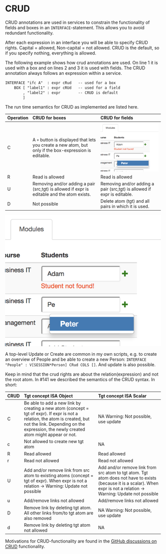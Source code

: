 # CRUD

CRUD annotations are used in services to constrain the functionality of fields and boxes in an `INTERFACE`-statement. This allows you to avoid redundant functionality.

After each expression in an interface you will be able to specify CRUD rights. Capital = allowed, Non-capital = not allowed. CRUD is the default, so if you specify nothing, everything is allowed.

The following example shows how crud annotations are used. On line 1 it is used with a box and on lines 2 and 3 it is used with fields. The CRUD annotation always follows an expression within a service.

```text
INTERFACE "ifc A"  : expr cRud   -- used for a box
    BOX [ "label1" : expr cRUd   -- used for a field
        , "label2" : expr        -- CRUD is default
        ]
```

The run time semantics for CRUD as implemented are listed here. 

| Operation | CRUD for boxes | CRUD for fields |
| :--- | :--- | :--- |
| C | A `+` button is displayed that lets you create a new atom, but only if the box-expression is editable. | ![Creating atoms is done by pressing the + button](../../.gitbook/assets/create-field.png) <!-- .element height="50%" width="50%" --> | Enter a new atom and a `+` button appears that lets you create it. If you enter an existing atom, you can select it. |
| R | Read is allowed | Read is allowed |
| U | Removing and/or adding a pair \(src,tgt\) is allowed if expr is editable and the atom exists. | Removing and/or adding a pair \(src,tgt\) is allowed if expr is editable.  |
| D | Not possible | Delete atom \(tgt\) and all pairs in which it is used. |

![Creating atoms is done by pressing the + button](../../.gitbook/assets/create-field.png)

A top-level Update or Create are common in my own scripts, e.g. to create an overview of People and be able to create a new Person: `INTERFACE "People" : V[SESSION*Person] CRud COLS []`. And update is also possible.

Keep in mind that the crud rights are about the relation\(expression\) and not the root atom. In \#141 we described the semantics of the CRUD syntax. In short:

| CRUD | Tgt concept ISA Object | Tgt concept ISA Scalar |
| :--- | :--- | :--- |
| C | Be able to add a new link by creating a new atom \(concept = tgt of expr\). If expr is not a relation, the atom is created, but not the link. Depending on the expression, the newly created atom might appear or not. | NA Warning: Not possible, use update |
| c | Not allowed to create new tgt atom | NA |
| R | Read allowed | Read allowed |
| r | Read not allowed | Read not allowed |
| U | Add and/or remove link from src atom to existing atoms \(concept = tgt of expr\). When expr is not a relation -&gt; Warning: Update not possible | Add and/or remove link from src atom to tgt atom. Tgt atom does not have to exists \(because it is a scalar\). When expr is not a relation -&gt; Warning: Update not possible |
| u | Add/remove links not allowed | Add/remove links not allowed |
| D | Remove link by deleting tgt atom. All other links from/to tgt atom are also removed | NA Warning: Not possible, use update |
| d | Remove link by deleting tgt atom not allowed | NA |

Motivations for CRUD-functionality are found in the [GitHub discussions on CRUD](https://github.com/AmpersandTarski/Ampersand/issues?utf8=%E2%9C%93&q=is%3Aissue+label%3Acrud+) functionality.

